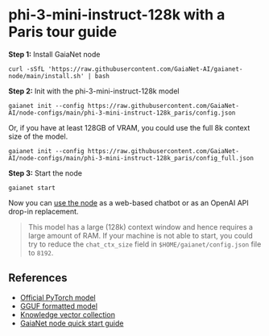 # phi-3-mini-instruct-128k with a Paris tour guide

**Step 1:** Install GaiaNet node

```
curl -sSfL 'https://raw.githubusercontent.com/GaiaNet-AI/gaianet-node/main/install.sh' | bash
```

**Step 2:** Init with the phi-3-mini-instruct-128k model

```
gaianet init --config https://raw.githubusercontent.com/GaiaNet-AI/node-configs/main/phi-3-mini-instruct-128k_paris/config.json
```

Or, if you have at least 128GB of VRAM, you could use the full 8k context size of the model.

```
gaianet init --config https://raw.githubusercontent.com/GaiaNet-AI/node-configs/main/phi-3-mini-instruct-128k_paris/config_full.json
```


**Step 3:** Start the node

```
gaianet start
```

Now you can [use the node](https://docs.gaianet.ai/user-guide/mynode) as a web-based chatbot or as an OpenAI API drop-in replacement.

> This model has a large (128k) context window and hence requires a large amount of RAM. If your machine is not able to start, you could try to reduce the `chat_ctx_size` field in `$HOME/gaianet/config.json` file to `8192`.

## References

* [Official PyTorch model](https://huggingface.co/microsoft/Phi-3-mini-128k-instruct)
* [GGUF formatted model](https://huggingface.co/gaianet/Phi-3-mini-128k-instruct-GGUF)
* [Knowledge vector collection](https://huggingface.co/datasets/gaianet/paris)
* [GaiaNet node quick start guide](https://docs.gaianet.ai/node-guide/quick-start)
